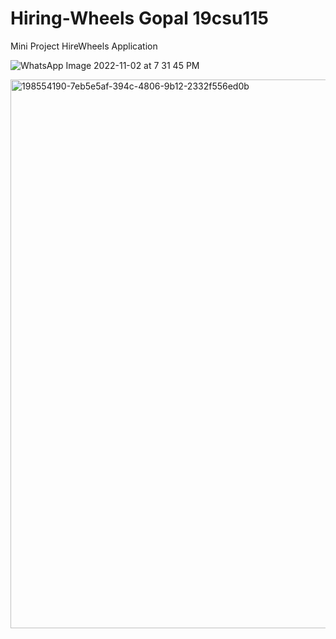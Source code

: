 # Hiring-Wheels Gopal 19csu115
Mini Project HireWheels Application

![WhatsApp Image 2022-11-02 at 7 31 45 PM](https://user-images.githubusercontent.com/68118204/199530642-aa1f0a18-0f45-41cc-a165-6b7e2af39473.jpeg)


<img width="878" alt="198554190-7eb5e5af-394c-4806-9b12-2332f556ed0b" src="https://user-images.githubusercontent.com/68118204/199531084-9cb609a5-37d1-4cd5-a0b1-0fe13fd2cb09.png">
